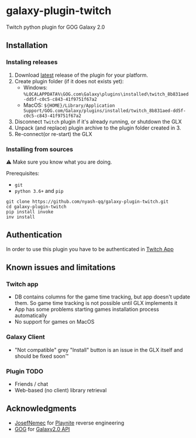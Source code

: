# galaxy-plugin-twitch
Twitch python plugin for GOG Galaxy 2.0

## Installation
### Instaling releases
1. Download [latest](https://github.com/nyash-qq/galaxy-plugin-twitch/releases/latest) release of the plugin for your platform.
2. Create plugin folder (if it does not exists yet):
	- Windows: `%LOCALAPPDATA%\GOG.com\Galaxy\plugins\installed\twitch_8b831aed-dd5f-c0c5-c843-41f9751f67a2`
	- MacOS: `${HOME}/Library/Application Support/GOG.com/Galaxy/plugins/installed/twitch_8b831aed-dd5f-c0c5-c843-41f9751f67a2`
3. Disconnect `Twitch` plugin if it's already running, or shutdown the GLX
4. Unpack (and replace) plugin archive to the plugin folder created in 3.
5. Re-connect(or re-start) the GLX

### Installing from sources
⚠️ Make sure you know what you are doing.

Prerequisites:
* `git`
* `python 3.6+` and `pip`

```
git clone https://github.com/nyash-qq/galaxy-plugin-twitch.git
cd galaxy-plugin-twitch
pip install invoke
inv install
```

## Authentication
In order to use this plugin you have to be authenticated in [Twitch App](https://www.twitch.tv/downloads)

## Known issues and limitations

### Twitch app
* DB contains columns for the game time tracking, but app doesn't update them. So game time tracking is not possible until GLX implements it
* App has some problems starting games installation process automatically
* No support for games on MacOS

### Galaxy Client
* "Not compatible" grey "Install" button is an issue in the GLX itself and should be fixed soon™

### Plugin TODO
* Friends / chat
* Web-based (no client) library retrieval

## Acknowledgments
- [JosefNemec](https://github.com/JosefNemec) for [Playnite](https://github.com/JosefNemec/Playnite) reverse engineering
- [GOG](https://www.gog.com) for [Galaxy2.0 API](https://github.com/gogcom/galaxy-integrations-python-api)
